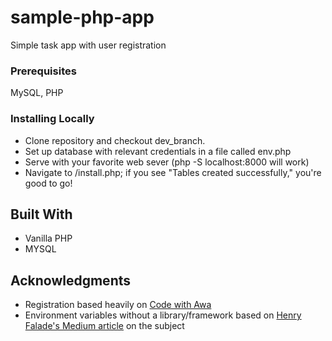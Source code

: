 # sample-php-app

Simple task app with user registration


### Prerequisites

MySQL, PHP

### Installing Locally

* Clone repository and checkout dev_branch. 
* Set up database with relevant credentials in a file called env.php
* Serve with your favorite web sever (php -S localhost:8000 will work)
* Navigate to /install.php; if you see "Tables created successfully," you're good to go!


## Built With

* Vanilla PHP
* MYSQL



## Acknowledgments

* Registration based heavily on [Code with Awa](https://codewithawa.com/posts/complete-user-registration-system-using-php-and-mysql-database) 
* Environment variables without a library/framework based on [Henry Falade's Medium article](https://medium.com/@hfally/how-to-create-an-environment-variable-file-like-laravel-symphonys-env-37c20fc23e72) on the subject
